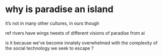 
# why is paradise an island

it’s not in many other cultures, in ours though 

ref rivers have wings tweets of different visions of paradise from ai 

is it because we’ve become innately overwhelmed with the complexity of the social technology we seek to escape ? 